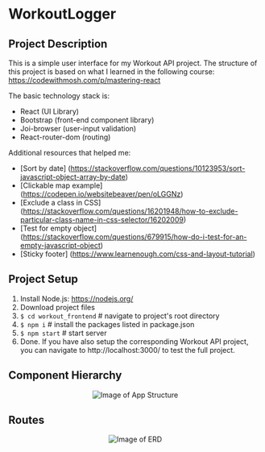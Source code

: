 # WorkoutLogger

## Project Description
This is a simple user interface for my Workout API project. The structure of
this project is based on what I learned in the following course: https://codewithmosh.com/p/mastering-react

 The basic technology stack is:
* React (UI Library)
* Bootstrap (front-end component library)
* Joi-browser (user-input validation)
* React-router-dom (routing)

Additional resources that helped me:
* [Sort by date] (https://stackoverflow.com/questions/10123953/sort-javascript-object-array-by-date)
* [Clickable map example] (https://codepen.io/websitebeaver/pen/oLGGNz)
* [Exclude a class in CSS] (https://stackoverflow.com/questions/16201948/how-to-exclude-particular-class-name-in-css-selector/16202009)
* [Test for empty object] (https://stackoverflow.com/questions/679915/how-do-i-test-for-an-empty-javascript-object)
* [Sticky footer] (https://www.learnenough.com/css-and-layout-tutorial)

## Project Setup
1. Install Node.js: https://nodejs.org/
2. Download project files
3. ``` $ cd workout_frontend ``` # navigate to project's root directory
4. ``` $ npm i ``` # install the packages listed in package.json
5. ``` $ npm start ``` # start server
6. Done. If you have also setup the corresponding Workout API project, you can navigate to http://localhost:3000/ to test the full project.

## Component Hierarchy
<p align="center">
  <img alt="Image of App Structure" src="https://raw.github.com/jtimwill/workout_api/master/images/workout-API-diagram.png" />
</p>

## Routes
<p align="center">
  <img alt="Image of ERD" src="https://raw.github.com/jtimwill/workout_api/master/images/workout-erd.png" />
</p>
